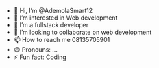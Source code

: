 - 👋 Hi, I’m @AdemolaSmart12
- 👀 I’m interested in Web development
- 🌱 I’m a fullstack developer  
- 💞️ I’m looking to collaborate on web development
- 📫 How to reach me 08135705901
- 😄 Pronouns: ...
- ⚡ Fun fact: Coding

<!---
AdemolaSmart12/AdemolaSmart12 is a ✨ special ✨ repository because its `README.md` (this file) appears on your GitHub profile.
You can click the Preview link to take a look at your changes.
--->
